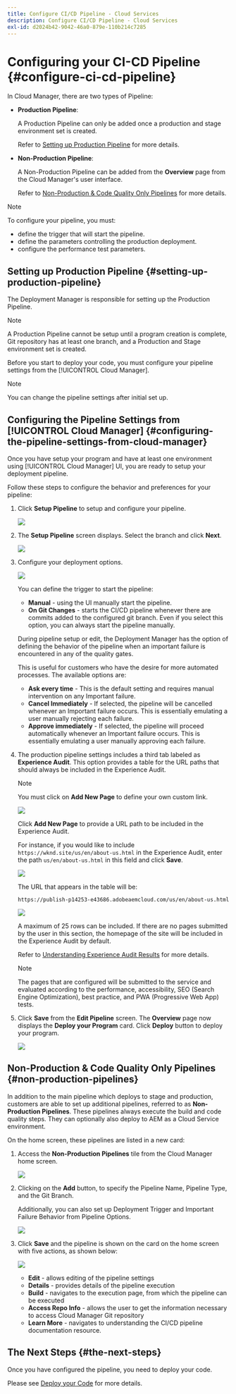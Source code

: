 ```yaml
---
title: Configure CI/CD Pipeline - Cloud Services
description: Configure CI/CD Pipeline - Cloud Services
exl-id: d2024b42-9042-46a0-879e-110b214c7285
---
```

# Configuring your CI-CD Pipeline {#configure-ci-cd-pipeline} 

In Cloud Manager, there are two types of Pipeline:

* **Production Pipeline**:
  
  A Production Pipeline can only be added once a production and stage environment set is created. 
  
  Refer to [Setting up Production Pipeline](configure-pipeline.md#setting-up-the-pipeline) for more details.

* **Non-Production Pipeline**:

  A Non-Production Pipeline can be added from the **Overview** page from the Cloud Manager's user interface. 
  
  Refer to [Non-Production & Code Quality Only Pipelines](configure-pipeline.md#non-production-pipelines) for more details.

>[!NOTE]
>To configure your pipeline, you must:
> * define the trigger that will start the pipeline.
> * define the parameters controlling the production deployment.
> * configure the performance test parameters.

## Setting up Production Pipeline {#setting-up-production-pipeline}

The Deployment Manager is responsible for setting up the Production Pipeline.

>[!NOTE]
>A Production Pipeline cannot be setup until a program creation is complete, Git repository has at least one branch, and a Production and Stage environment set is created.

Before you start to deploy your code, you must configure your pipeline settings from the [!UICONTROL Cloud Manager].

>[!NOTE]
>
>You can change the pipeline settings after initial set up.

## Configuring the Pipeline Settings from [!UICONTROL Cloud Manager] {#configuring-the-pipeline-settings-from-cloud-manager}

Once you have setup your program and have at least one environment using [!UICONTROL Cloud Manager] UI, you are ready to setup your deployment pipeline.

Follow these steps to configure the behavior and preferences for your pipeline:

1. Click **Setup Pipeline** to setup and configure your pipeline.

   ![](assets/set-up-pipeline1.png)

1. The **Setup Pipeline** screen displays. Select the branch and click **Next**.

    ![](assets/setup-1.png)

1. Configure your deployment options.

   ![](assets/setup-pipeline.png)

   You can define the trigger to start the pipeline:

    * **Manual** - using the UI manually start the pipeline.
    * **On Git Changes** - starts the CI/CD pipeline whenever there are commits added to the configured git branch. Even if you select this option, you can always start the pipeline manually.  

    During pipeline setup or edit, the Deployment Manager has the option of defining the behavior of the pipeline when an important failure is encountered in any of the quality gates.

   This is useful for customers who have the desire for more automated processes. The available options are:

   * **Ask every time** - This is the default setting and requires manual intervention on any Important failure.
   * **Cancel Immediately** - If selected, the pipeline will be cancelled whenever an Important failure occurs. This is essentially emulating a user manually rejecting each failure.
   * **Approve immediately** - If selected, the pipeline will proceed automatically whenever an Important failure occurs. This is essentially emulating a user manually approving each failure.
    
1. The production pipeline settings includes a third tab labeled as **Experience Audit**. This option provides a table for the URL paths that should always be included in the Experience Audit. 

   >[!NOTE]
   >You must click on **Add New Page** to define your own custom link.

    ![](assets/setup-3.png) 

   Click **Add New Page** to provide a URL path to be included in the Experience Audit.

   For instance, if you would like to include `https://wknd.site/us/en/about-us.html` in the Experience Audit, enter the path `us/en/about-us.html` in this field and click **Save**.

   ![](assets/exp-audit4.png)

   The URL that appears in the table will be:
   
   `https://publish-p14253-e43686.adobeaemcloud.com/us/en/about-us.html`

   ![](assets/exp-audit5.png)

   A maximum of 25 rows can be included. If there are no pages submitted by the user in this section, the homepage of the site will be included in the Experience Audit by default.
 
   Refer to [Understanding Experience Audit Results](/help/implementing/cloud-manager/experience-audit-testing.md) for more details.

    >[!NOTE]
    > The pages that are configured will be submitted to the service and evaluated according to the performance, accessibility, SEO (Search Engine Optimization), best practice, and PWA (Progressive Web App) tests. 
    
1. Click **Save** from the **Edit Pipeline** screen. The **Overview** page now displays the **Deploy your Program** card. Click **Deploy** button to deploy your program.

   ![](assets/configure-pipeline5.png)
   

## Non-Production & Code Quality Only Pipelines {#non-production-pipelines}

In addition to the main pipeline which deploys to stage and production, customers are able to set up additional pipelines, referred to as **Non-Production Pipelines**. These pipelines always execute the build and code quality steps. They can optionally also deploy to AEM as a Cloud Service environment.

On the home screen, these pipelines are listed in a new card:

1. Access the **Non-Production Pipelines** tile from the Cloud Manager home screen.

   ![](/help/implementing/cloud-manager/assets/non-prod-add.png)

1. Clicking on the **Add** button, to specify the Pipeline Name, Pipeline Type, and the Git Branch.

   Additionally, you can also set up Deployment Trigger and Important Failure Behavior from Pipeline Options.

   ![](assets/non-prod-pipe1.png)

1. Click **Save** and the pipeline is shown on the card on the home screen with five actions, as shown below:

   ![](/help/implementing/cloud-manager/assets/prod-one.png)
   
   * **Edit** - allows editing of the pipeline settings
   * **Details** - provides details of the pipeline execution
   * **Build** - navigates to the execution page, from which the pipeline can be executed
   * **Access Repo Info** - allows the user to get the information necessary to access Cloud Manager Git repository
   * **Learn More** - navigates to understanding the CI/CD pipeline documentation resource. 

## The Next Steps {#the-next-steps}

Once you have configured the pipeline, you need to deploy your code.

Please see [Deploy your Code](deploy-code.md) for more details.
